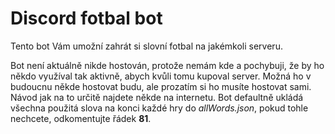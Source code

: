 # Discord fotbal bot
Tento bot Vám umožní zahrát si slovní fotbal na jakémkoli serveru.

Bot není aktuálně nikde hostován, protože nemám kde a pochybuji, že by ho někdo využíval tak aktivně, abych kvůli tomu kupoval server. Možná ho v budoucnu někde hostovat budu, ale prozatím si ho musíte hostovat sami. Návod jak na to určitě najdete někde na internetu.
Bot defaultně ukládá všechna použitá slova na konci každé hry do _allWords.json_, pokud tohle nechcete, odkomentujte řádek __81__.